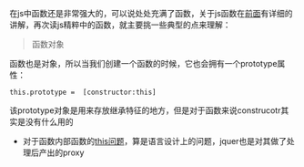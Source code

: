 在js中函数还是非常强大的，可以说处处充满了函数，关于js函数在[前面](https://github.com/Anjing1993/mypassages/blob/master/%E8%AF%BB%E4%B9%A6/js%E9%AB%98%E7%A8%8B(%E5%87%BD%E6%95%B0)2016-01-16.md)有详细的讲解，再次读js精粹中的函数，就主要挑一些典型的点来理解：
> 函数对象

函数也是对象，所以当我们创建一个函数的时候，它也会拥有一个prototype属性：

    this.prototype =  [constructor:this]
该prototype对象是用来存放继承特征的地方，但是对于函数来说construcotr其实是没有什么用的


- 对于函数内部函数的[this问题](https://github.com/Anjing1993/mypassages/blob/master/js/about-this2016-01-16.md)，算是语言设计上的问题，jquer也是对其做了处理后产出的proxy 